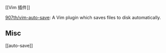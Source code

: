


[[Vim 插件]]

[907th/vim-auto-save](https://github.com/907th/vim-auto-save): A Vim plugin which saves files to disk automatically.



## Misc

[[auto-save]]



